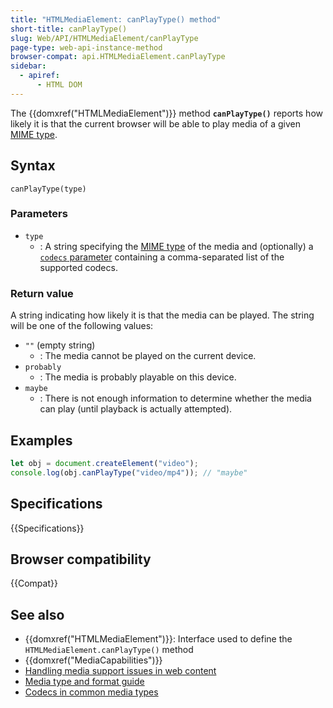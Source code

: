 ```yaml
---
title: "HTMLMediaElement: canPlayType() method"
short-title: canPlayType()
slug: Web/API/HTMLMediaElement/canPlayType
page-type: web-api-instance-method
browser-compat: api.HTMLMediaElement.canPlayType
sidebar:
  - apiref:
      - HTML DOM
---
```


The {{domxref("HTMLMediaElement")}} method **`canPlayType()`** reports how likely it is that the current browser will be able to play media of a given [MIME type](/en-US/docs/Web/HTTP/Guides/MIME_types).

## Syntax

```js-nolint
canPlayType(type)
```

### Parameters

- `type`
  - : A string specifying the [MIME type](/en-US/docs/Web/HTTP/Guides/MIME_types) of the media and (optionally) a [`codecs` parameter](/en-US/docs/Web/Media/Guides/Formats/codecs_parameter) containing a comma-separated list of the supported codecs.

### Return value

A string indicating how likely it is that the media can be played.
The string will be one of the following values:

- `""` (empty string)
  - : The media cannot be played on the current device.
- `probably`
  - : The media is probably playable on this device.
- `maybe`
  - : There is not enough information to determine whether the media can play (until playback is actually attempted).

## Examples

```js
let obj = document.createElement("video");
console.log(obj.canPlayType("video/mp4")); // "maybe"
```

## Specifications

{{Specifications}}

## Browser compatibility

{{Compat}}

## See also

- {{domxref("HTMLMediaElement")}}: Interface used to define the `HTMLMediaElement.canPlayType()` method
- {{domxref("MediaCapabilities")}}
- [Handling media support issues in web content](/en-US/docs/Web/Media/Guides/Formats/Support_issues)
- [Media type and format guide](/en-US/docs/Web/Media/Guides/Formats)
- [Codecs in common media types](/en-US/docs/Web/Media/Guides/Formats/codecs_parameter)
